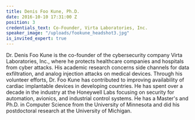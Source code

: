 ```yaml
---
title: Denis Foo Kune, Ph.D.
date: 2016-10-10 17:31:00 Z
position: 3
credentials_text: Co-Founder, Virta Laboratories, Inc.
speaker_image: "/uploads/fookune_headshot3.jpg"
is_invited_expert: true
---
```


Dr. Denis Foo Kune is the co-founder of the cybersecurity company Virta Laboratories, Inc., where he protects healthcare companies and hospitals from cyber attacks. His academic research concerns side channels for data exfiltration, and analog injection attacks on medical devices. Through his volunteer efforts, Dr. Foo Kune has contributed to improving availability of cardiac implantable devices in developing countries.  He has spent over a decade in the industry at the Honeywell Labs focusing on security for automation, avionics, and industrial control systems.  He has a Master's and Ph.D. in Computer Science from the University of Minnesota and did his postdoctoral research at the University of Michigan.